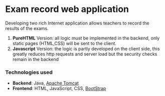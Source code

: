 # Exam record web application
Developing two rich Internet application allows teachers to record the results of the exams.

1. **PureHTML** Version:
all logic must be implemented in the backend, only static pages (HTML,CSS) will be sent to the client.
2. **Javascript** Version:
the logic is partly developed on the client side, this greatly reduces http requests and server load but the security checks remain in the backend

### Technologies used
- **Backend**: Java, [Apache Tomcat](https://tomcat.apache.org)
- **Frontend**: HTML, JavaScript, CSS, [BootStrap](https://getbootstrap.com)
